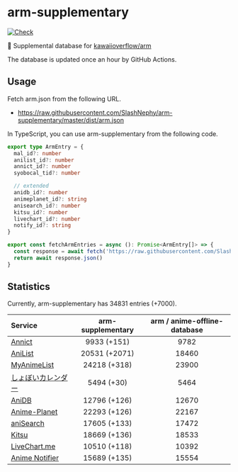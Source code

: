 # arm-supplementary

[![Check](https://github.com/SlashNephy/arm-supplementary/actions/workflows/check-node.yml/badge.svg)](https://github.com/SlashNephy/arm-supplementary/actions/workflows/check-node.yml)

💊 Supplemental database for [kawaiioverflow/arm](https://github.com/kawaiioverflow/arm)

The database is updated once an hour by GitHub Actions.

## Usage

Fetch arm.json from the following URL.

- https://raw.githubusercontent.com/SlashNephy/arm-supplementary/master/dist/arm.json

In TypeScript, you can use arm-supplementary from the following code.

```TypeScript
export type ArmEntry = {
  mal_id?: number
  anilist_id?: number
  annict_id?: number
  syobocal_tid?: number

  // extended
  anidb_id?: number
  animeplanet_id?: string
  anisearch_id?: number
  kitsu_id?: number
  livechart_id?: number
  notify_id?: string
}

export const fetchArmEntries = async (): Promise<ArmEntry[]> => {
  const response = await fetch('https://raw.githubusercontent.com/SlashNephy/arm-supplementary/master/dist/arm.json')
  return await response.json()
}
```

## Statistics

Currently, arm-supplementary has 34831 entries (+7000).

| Service                                     | arm-supplementary | arm / anime-offline-database |
| :------------------------------------------ | :---------------: | :--------------------------: |
| [Annict](https://annict.com)                |    9933 (+151)    |             9782             |
| [AniList](https://anilist.co)               |   20531 (+2071)   |            18460             |
| [MyAnimeList](https://myanimelist.net)      |   24218 (+318)    |            23900             |
| [しょぼいカレンダー](https://cal.syoboi.jp) |    5494 (+30)     |             5464             |
| [AniDB](https://anidb.net)                  |   12796 (+126)    |            12670             |
| [Anime-Planet](https://anime-planet.com)    |   22293 (+126)    |            22167             |
| [aniSearch](https://anisearch.com)          |   17605 (+133)    |            17472             |
| [Kitsu](https://kitsu.io)                   |   18669 (+136)    |            18533             |
| [LiveChart.me](https://livechart.me)        |   10510 (+118)    |            10392             |
| [Anime Notifier](https://notify.moe)        |   15689 (+135)    |            15554             |
